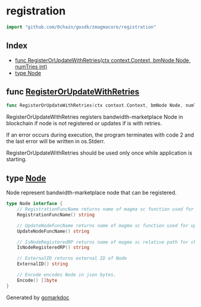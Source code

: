 <!-- Code generated by gomarkdoc. DO NOT EDIT -->

# registration

```go
import "github.com/0chain/gosdk/zmagmacore/registration"
```

## Index

- [func RegisterOrUpdateWithRetries\(ctx context.Context, bmNode Node, numTries int\)](<#RegisterOrUpdateWithRetries>)
- [type Node](<#Node>)


<a name="RegisterOrUpdateWithRetries"></a>
## func [RegisterOrUpdateWithRetries](<https://github.com/0chain/gosdk/blob/doc/initial/zmagmacore/registration/node.go#L24>)

```go
func RegisterOrUpdateWithRetries(ctx context.Context, bmNode Node, numTries int)
```

RegisterOrUpdateWithRetries registers bandwidth\-marketplace Node in blockchain if node is not registered or updates if is with retries.

If an error occurs during execution, the program terminates with code 2 and the last error will be written in os.Stderr.

RegisterOrUpdateWithRetries should be used only once while application is starting.

<a name="Node"></a>
## type [Node](<https://github.com/0chain/gosdk/blob/doc/initial/zmagmacore/registration/types.go#L11-L26>)

Node represent bandwidth\-marketplace node that can be registered.

```go
type Node interface {
    // RegistrationFuncName returns name of magma sc function used for registration Node.
    RegistrationFuncName() string

    // UpdateNodeFuncName returns name of magma sc function used for updating Node.
    UpdateNodeFuncName() string

    // IsNodeRegisteredRP returns name of magma sc relative path for checking registration of Node.
    IsNodeRegisteredRP() string

    // ExternalID returns external ID of Node
    ExternalID() string

    // Encode encodes Node in json bytes.
    Encode() []byte
}
```

Generated by [gomarkdoc](<https://github.com/princjef/gomarkdoc>)
